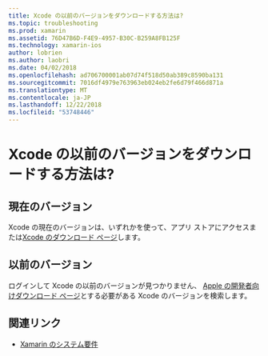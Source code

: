 ```yaml
---
title: Xcode の以前のバージョンをダウンロードする方法は?
ms.topic: troubleshooting
ms.prod: xamarin
ms.assetid: 76D47B6D-F4E9-4957-B30C-B259A8FB125F
ms.technology: xamarin-ios
author: lobrien
ms.author: laobri
ms.date: 04/02/2018
ms.openlocfilehash: ad706700001ab07d74f518d50ab389c8590ba131
ms.sourcegitcommit: 7016df4979e763963eb024eb2fe6d79f466d871a
ms.translationtype: MT
ms.contentlocale: ja-JP
ms.lasthandoff: 12/22/2018
ms.locfileid: "53748446"
---
```

# <a name="how-can-i-download-a-previous-version-of-xcode"></a>Xcode の以前のバージョンをダウンロードする方法は?

## <a name="current-version"></a>現在のバージョン

Xcode の現在のバージョンは、いずれかを使って、アプリ ストアにアクセスまたは[Xcode のダウンロード ページ](https://developer.apple.com/xcode/downloads/)します。

## <a name="older-versions"></a>以前のバージョン

ログインして Xcode の以前のバージョンが見つかりません、 [Apple の開発者向けダウンロード ページ](https://developer.apple.com/downloads/more/)とする必要がある Xcode のバージョンを検索します。

## <a name="related-links"></a>関連リンク
- [Xamarin のシステム要件](~/cross-platform/get-started/requirements.md)
